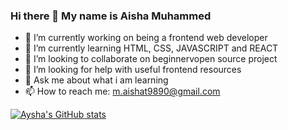 ### Hi there 👋 My name is Aisha Muhammed
- 🔭 I’m currently working on being a frontend web developer
- 🌱 I’m currently learning HTML, CSS, JAVASCRIPT and REACT
- 👯 I’m looking to collaborate on beginnervopen source project
- 🤔 I’m looking for help with useful frontend resources 
- 💬 Ask me about what i am learning
- 📫 How to reach me: m.aishat9890@gmail.com 

[![Aysha's GitHub stats](https://github-readme-stats.vercel.app/api?username=Aysha&theme=radical&show_icons=true)](https://github.com/anuraghazra/github-readme-stats)


